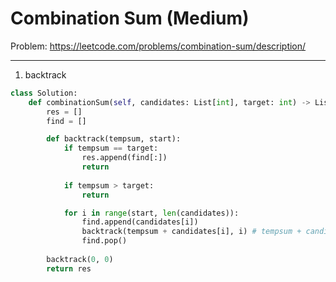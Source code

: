 Combination Sum (Medium)
===

Problem: https://leetcode.com/problems/combination-sum/description/

---

1. backtrack
```python
class Solution:
    def combinationSum(self, candidates: List[int], target: int) -> List[List[int]]:
        res = []
        find = []

        def backtrack(tempsum, start):
            if tempsum == target:
                res.append(find[:])
                return 
            
            if tempsum > target:
                return

            for i in range(start, len(candidates)):
                find.append(candidates[i])
                backtrack(tempsum + candidates[i], i) # tempsum + candidates[i] 會去看是不是總和等於 target 了
                find.pop()
        
        backtrack(0, 0)
        return res
```
